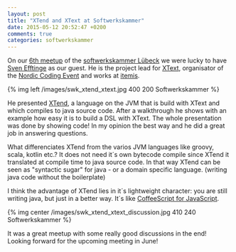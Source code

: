 ```yaml
---
layout: post
title: "XTend and XText at Softwerkskammer"
date: 2015-05-12 20:52:47 +0200
comments: true
categories: softwerkskammer
---
```

On our [6th meetup][7] of the [softwerkskammer Lübeck][8] we were lucky to have [Sven Efftinge][1] as our guest. He is the project lead for [XText][2], organisator of the [Nordic Coding Event][3] and works at [itemis][4].

{% img left /images/swk_xtend_xtext.jpg 400 200 Softwerkskammer %}

He presented [XTend][5], a language on the JVM that is build with XText and which compiles to java source code. After a walkthrough he shows with an example how easy it is to build a DSL with XText. The whole presentation was done by showing code! In my opinion the best way and he did a great job in answering questions.

What differenciates XTend from the varios JVM languages like groovy, scala, kotlin etc.?
It does not need it´s own bytecode compile since XTend it translated at compile time to java source code. In that way XTend can be seen as "syntactic sugar" for java - or a domain specific language. (writing java code without the boilerplate)

I think the advantage of XTend lies in it´s lightweight character: you are still writing java, but just in a better way. It´s like [CoffeeScript for JavaScript][6].

{% img center /images/swk_xtend_xtext_discussion.jpg 410 240 Softwerkskammer %}

It was a great meetup with some really good discussions in the end! Looking forward for the upcoming meeting in June!


[1]: http://blog.efftinge.de/
[2]: http://www.eclipse.org/Xtext/
[3]: http://www.meetup.com/Nordic-Coding/
[4]: http://www.itemis.de/
[5]: http://www.eclipse.org/xtend/
[6]: http://www.infoq.com/news/2012/06/xtend-release-10
[7]: https://www.softwerkskammer.org/activities/6_sw_luebeck
[8]: https://www.softwerkskammer.org/groups/luebeck
